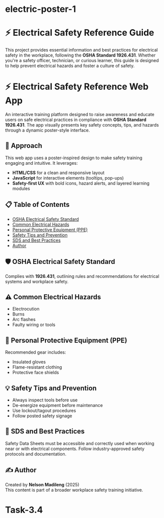 # electric-poster-1
# ⚡ Electrical Safety Reference Guide

This project provides essential information and best practices for electrical safety in the workplace, following the **OSHA Standard 1926.431**. Whether you're a safety officer, technician, or curious learner, this guide is designed to help prevent electrical hazards and foster a culture of safety.
# ⚡ Electrical Safety Reference Web App

An interactive training platform designed to raise awareness and educate users on safe electrical practices in compliance with **OSHA Standard 1926.431**. The app visually presents key safety concepts, tips, and hazards through a dynamic poster-style interface.

## 🧭 Approach

This web app uses a poster-inspired design to make safety training engaging and intuitive. It leverages:

- **HTML/CSS** for a clean and responsive layout
- **JavaScript** for interactive elements (tooltips, pop-ups)
- **Safety-first UX** with bold icons, hazard alerts, and layered learning modules





## 📋 Table of Contents
- [OSHA Electrical Safety Standard](#osha-electrical-safety-standard)
- [Common Electrical Hazards](#common-electrical-hazards)
- [Personal Protective Equipment (PPE)](#personal-protective-equipment-ppe)
- [Safety Tips and Prevention](#safety-tips-and-prevention)
- [SDS and Best Practices](#sds-and-best-practices)
- [Author](#author)

## 🛡️ OSHA Electrical Safety Standard
Complies with **1926.431**, outlining rules and recommendations for electrical systems and workplace safety.

## ⚠️ Common Electrical Hazards
- Electrocution  
- Burns  
- Arc flashes  
- Faulty wiring or tools

## 👷 Personal Protective Equipment (PPE)
Recommended gear includes:
- Insulated gloves  
- Flame-resistant clothing  
- Protective face shields

## 💡 Safety Tips and Prevention
- Always inspect tools before use  
- De-energize equipment before maintenance  
- Use lockout/tagout procedures  
- Follow posted safety signage

## 📄 SDS and Best Practices
Safety Data Sheets must be accessible and correctly used when working near or with electrical components. Follow industry-approved safety protocols and documentation.

## ✍️ Author
Created by **Nelson Madileng** (2025)  
This content is part of a broader workplace safety training initiative.


# Task-3.4

